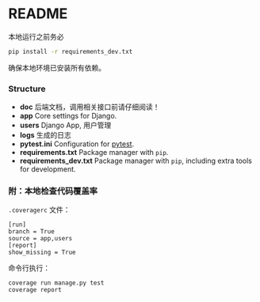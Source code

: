 # README

本地运行之前务必

```bash
pip install -r requirements_dev.txt
```

确保本地环境已安装所有依赖。

### Structure

* __doc__ 后端文档，调用相关接口前请仔细阅读！
* __app__ Core settings for Django.
* **users** Django App, 用户管理
* **logs** 生成的日志
* __pytest.ini__ Configuration for [pytest](https://docs.pytest.org/en/latest/).
* __requirements.txt__ Package manager with `pip`.
* __requirements_dev.txt__ Package manager with `pip`, including extra tools for development.

### 附：本地检查代码覆盖率

`.coveragerc` 文件：

```
[run]
branch = True
source = app,users
[report]
show_missing = True
```

命令行执行：

```
coverage run manage.py test
coverage report
```

